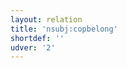 ```yaml
---
layout: relation
title: 'nsubj:copbelong'
shortdef: ''
udver: '2'
---
```

<!-- Interlanguage links updated Út zář 29 20:23:38 CEST 2020 -->
